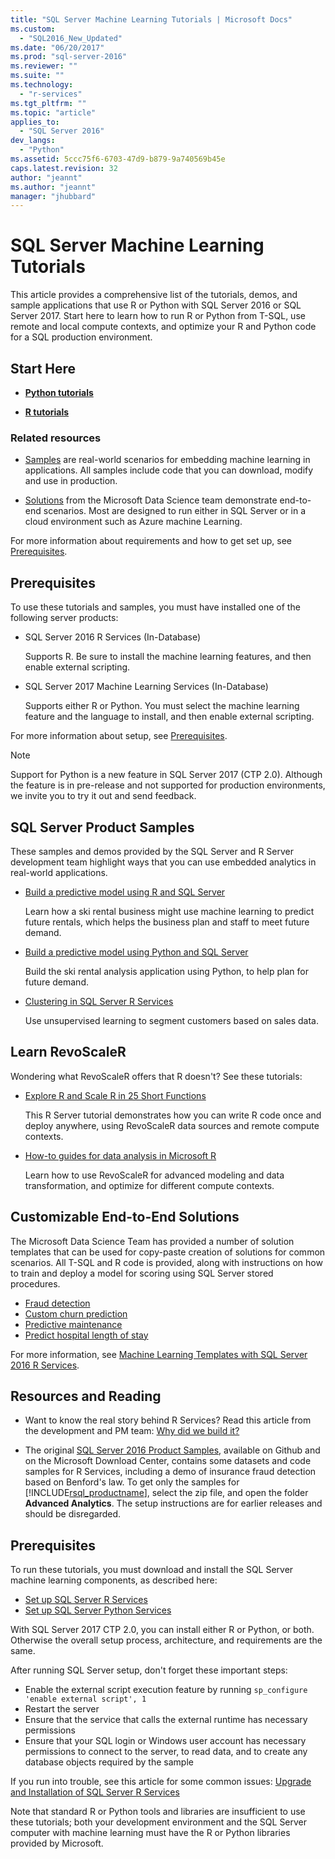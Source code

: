 ```yaml
---
title: "SQL Server Machine Learning Tutorials | Microsoft Docs"
ms.custom: 
  - "SQL2016_New_Updated"
ms.date: "06/20/2017"
ms.prod: "sql-server-2016"
ms.reviewer: ""
ms.suite: ""
ms.technology: 
  - "r-services"
ms.tgt_pltfrm: ""
ms.topic: "article"
applies_to: 
  - "SQL Server 2016"
dev_langs: 
  - "Python"
ms.assetid: 5ccc75f6-6703-47d9-b879-9a740569b45e
caps.latest.revision: 32
author: "jeannt"
ms.author: "jeannt"
manager: "jhubbard"
---
```

# SQL Server Machine Learning Tutorials

This article provides a comprehensive list of the tutorials, demos, and sample applications that use R or Python with SQL Server 2016 or SQL Server 2017. Start here to learn how to run R or Python from T-SQL, use remote and local compute contexts, and optimize your R and Python code for a SQL production environment.

## Start Here

+ [**Python tutorials**](#bkmk_pythontutorials)

+ [**R tutorials**](#bkmk_rtutorials)

### Related resources

+ [Samples](#bkmk_samples) are real-world scenarios for embedding machine learning in applications. All samples include code that you can download, modify and use in production.

+ [Solutions](#bkmk_solutions) from the Microsoft Data Science team demonstrate end-to-end scenarios. Most are designed to run either in SQL Server or in a cloud environment such as Azure machine Learning.

For more information about requirements and how to get set up, see [Prerequisites](#bkmk_prerequisites).

## <a name="bkmk_prerequisites"></a>Prerequisites

To use these tutorials and samples, you must have installed one of the following server products:

+ SQL Server 2016 R Services (In-Database)
  
  Supports R. Be sure to install the machine learning features, and then enable external scripting.

+ SQL Server 2017 Machine Learning Services (In-Database)
  
  Supports either R or Python. You must select the machine learning feature and the language to install, and then enable external scripting.

For more information about setup, see [Prerequisites](#bkmk_Prerequisites).

> [!NOTE]
>
> Support for Python is a new feature in SQL Server 2017 (CTP 2.0). Although the feature is in pre-release and not supported for production environments, we invite you to try it out and send feedback.

## <a name ="bkmk_samples"></a>SQL Server Product Samples

These samples and demos provided by the SQL Server and R Server development team highlight ways that you can use embedded analytics in real-world applications.

+ [Build a predictive model using R and SQL Server](https://microsoft.github.io/sql-ml-tutorials/R/rentalprediction)

  Learn how a ski rental business might use machine learning to predict future rentals, which helps the business plan and staff to meet future demand.

+ [Build a predictive model using Python and SQL Server](https://microsoft.github.io/sql-ml-tutorials/python/rentalprediction/)

   Build the ski rental analysis application using Python, to help plan for future demand.

+ [Clustering in SQL Server R Services](https://microsoft.github.io/sql-ml-tutorials/R/customerclustering/)

  Use unsupervised learning to segment customers based on sales data. 

## Learn RevoScaleR

Wondering what RevoScaleR offers that R doesn't? See these tutorials:

+ [Explore R and Scale R in 25 Short Functions](https://msdn.microsoft.com/microsoft-r/microsoft-r-getting-started-tutorial)

  This R Server tutorial demonstrates how you can write R code once and deploy anywhere, using RevoScaleR data sources and remote compute contexts.

+ [How-to guides for data analysis in Microsoft R](https://msdn.microsoft.com/microsoft-r/data-analysis-in-microsoft-r)

  Learn how to use RevoScaleR for advanced modeling and data transformation, and optimize for different compute contexts.

## <a name="bkmk_solutions"></a>Customizable End-to-End Solutions

The Microsoft Data Science Team has provided a number of solution templates that can be used for copy-paste creation of solutions for common scenarios. All T-SQL and R code is provided, along with instructions on how to train and deploy a model for scoring using SQL Server stored procedures.

+ [Fraud detection](https://gallery.cortanaanalytics.com/Tutorial/Online-Fraud-Detection-Template-with-SQL-Server-R-Services-1)
+ [Custom churn prediction](https://gallery.cortanaanalytics.com/Tutorial/Customer-Churn-Prediction-Template-with-SQL-Server-R-Services-1)
+ [Predictive maintenance](https://gallery.cortanaanalytics.com/Tutorial/Predictive-Maintenance-Template-with-SQL-Server-R-Services-1)
+ [Predict hospital length of stay](https://gallery.cortanaintelligence.com/Solution/Predicting-Length-of-Stay-in-Hospitals-1)

For more information, see [Machine Learning Templates with SQL Server 2016 R Services](https://blogs.technet.microsoft.com/machinelearning/2016/03/23/machine-learning-templates-with-sql-server-2016-r-services/).

## Resources and Reading

+ Want to know the real story behind R Services? Read this article from the development and PM team: [Why did we build it?](https://blogs.msdn.microsoft.com/sqlserverstorageengine/2017/01/10/sql-server-r-services-why-did-we-build-it/)

+ The original [SQL Server 2016 Product Samples](https://www.microsoft.com/en-us/download/details.aspx?id=49502), available on Github and on the Microsoft Download Center, contains some datasets and code samples for R Services, including a demo of insurance fraud detection based on Benford's law. To get only the samples for [!INCLUDE[rsql_productname](../../includes/rsql-productname-md.md)], select the zip file, and open the folder **Advanced Analytics**.  The setup instructions are for earlier releases and should be disregarded.

## <a name="bkmk_Prerequisites"></a>Prerequisites

To run these tutorials, you must download and install the SQL Server machine learning components, as described here:

+ [Set up SQL Server R Services](../r/set-up-sql-server-r-services-in-database.md)
+ [Set up SQL Server Python Services](../python/setup-python-machine-learning-services.md)

With SQL Server 2017 CTP 2.0, you can install either R or Python, or both. Otherwise the overall setup process, architecture, and requirements are the same.

After running SQL Server setup, don't forget these important steps:

+ Enable the external script execution feature by running `sp_configure 'enable external script', 1`
+ Restart the server
+ Ensure that the service that calls the external runtime has necessary permissions
+ Ensure that your SQL login or Windows user account has necessary permissions to connect to the server, to read data, and to create any database objects required by the sample

If you run into trouble, see this article for some common issues: [Upgrade and Installation of SQL Server R Services](../../advanced-analytics/r-services/upgrade-and-installation-faq-sql-server-r-services.md)

Note that standard R or Python tools and libraries are insufficient to use these tutorials; both your development environment and the SQL Server computer with machine learning must have the R or Python libraries provided by Microsoft.
